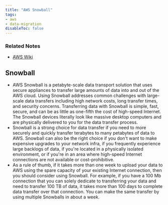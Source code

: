 ```yaml
---
title: "AWS Snowball"
tags:
- aws
- data-migration
disableToc: false
---
```


### Related Notes
- [AWS Wiki](/notes/aws/aws-wiki.md)

## **Snowball**
- AWS Snowball is a petabyte-scale data transport solution that uses secure appliances to transfer large amounts of data into and out of the AWS cloud. Using Snowball addresses common challenges with large-scale data transfers including high network costs, long transfer times, and security concerns. Transferring data with Snowball is simple, fast, secure, and can be as little as one-fifth the cost of high-speed Internet. The Snowball devices literally look like massive desktop computers and are physically delivered to you for the data transfer process.
- Snowball is a strong choice for data transfer if you need to more securely and quickly transfer terabytes to many petabytes of data to AWS. Snowball can also be the right choice if you don't want to make expensive upgrades to your network infra, if you frequently experience large backlogs of data, if you're located in a physically isolated environment, or if you're in an area where high-speed Internet connections are not available or cost-prohibitive.
- As a rule of thumb, if it takes more than one week to upload your data to AWS using the spare capacity of your existing Internet connection, then you should consider using Snowball. For example, if you have a 100 Mb connection that you can solely dedicate to transferring your data and need to transfer 100 TB of data, it takes more than 100 days to complete data transfer over that connection. You can make the same transfer by using multiple Snowballs in about a week.